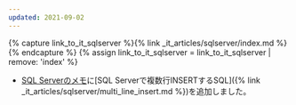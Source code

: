 ```yaml
---
updated: 2021-09-02
---
```

{% capture link_to_it_sqlserver %}{% link _it_articles/sqlserver/index.md %}{% endcapture %}
{% assign link_to_it_sqlserver = link_to_it_sqlserver | remove: 'index' %}

- [SQL Serverのメモ]({{link_to_it_sqlserver}})に[SQL Serverで複数行INSERTするSQL]({% link _it_articles/sqlserver/multi_line_insert.md %})を追加しました。
